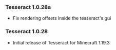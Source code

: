 ### Tesseract 1.0.28a
- Fix rendering offsets inside the tesseract's gui

### Tesseract 1.0.28
- Initial release of Tesseract for Minecraft 1.19.3
